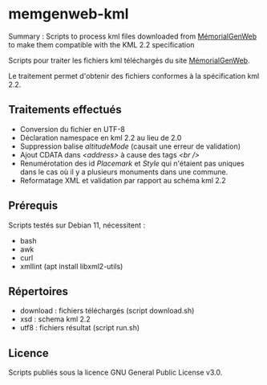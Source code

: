 # memgenweb-kml

Summary : Scripts to process kml files downloaded from [MémorialGenWeb](https://www.memorialgenweb.org) to make them compatible with the KML 2.2 specification

Scripts pour traiter les fichiers kml téléchargés du site [MémorialGenWeb](https://www.memorialgenweb.org).

Le traitement permet d'obtenir des fichiers conformes à la spécification kml 2.2.

## Traitements effectués

- Conversion du fichier en UTF-8
- Déclaration namespace en kml 2.2 au lieu de 2.0
- Suppression balise *altitudeMode* (causait une erreur de validation)
- Ajout CDATA dans *\<address>* à cause des tags *\<br />*
- Renumérotation des id *Placemark* et *Style* qui n'étaient pas uniques dans le cas où il y a plusieurs monuments dans une commune.
- Reformatage XML et validation par rapport au schéma kml 2.2


## Prérequis

Scripts testés sur Debian 11, nécessitent :
- bash
- awk
- curl
- xmllint (apt install libxml2-utils)

## Répertoires

- download : fichiers téléchargés (script download.sh)
- xsd : schema kml 2.2
- utf8 : fichiers résultat (script run.sh)

## Licence

Scripts publiés sous la licence GNU General Public License v3.0.